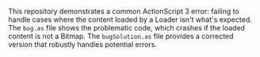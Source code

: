 This repository demonstrates a common ActionScript 3 error: failing to handle cases where the content loaded by a Loader isn't what's expected. The `bug.as` file shows the problematic code, which crashes if the loaded content is not a Bitmap. The `bugSolution.as` file provides a corrected version that robustly handles potential errors.